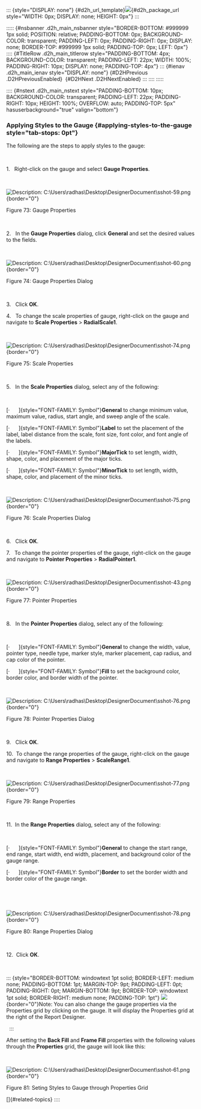 ::: {style="DISPLAY: none"}
[](ms-xhelp:///?Id=d2h_url_template){#d2h_url_template}![](!package_url!){#d2h_package_url style="WIDTH: 0px; DISPLAY: none; HEIGHT: 0px"}
:::

::::: {#nsbanner .d2h_main_nsbanner style="BORDER-BOTTOM: #999999 1px solid; POSITION: relative; PADDING-BOTTOM: 0px; BACKGROUND-COLOR: transparent; PADDING-LEFT: 0px; PADDING-RIGHT: 0px; DISPLAY: none; BORDER-TOP: #999999 1px solid; PADDING-TOP: 0px; LEFT: 0px"}
:::: {#TitleRow .d2h_main_titlerow style="PADDING-BOTTOM: 4px; BACKGROUND-COLOR: transparent; PADDING-LEFT: 22px; WIDTH: 100%; PADDING-RIGHT: 10px; DISPLAY: none; PADDING-TOP: 4px"}
::: {#ienav .d2h_main_ienav style="DISPLAY: none"}
[](ms-xhelp:///?Id=bd8edc6c-bd7c-4dcf-aecc-b31a4f4951fb){#D2HPrevious .D2HPreviousEnabled}  [](ms-xhelp:///?Id=107a1487-1167-471f-8b76-bec7188f6677){#D2HNext .D2HNextEnabled}
:::
::::
:::::

:::: {#nstext .d2h_main_nstext style="PADDING-BOTTOM: 10px; BACKGROUND-COLOR: transparent; PADDING-LEFT: 22px; PADDING-RIGHT: 10px; HEIGHT: 100%; OVERFLOW: auto; PADDING-TOP: 5px" hasuserbackground="true" valign="bottom"}
### Applying Styles to the Gauge {#applying-styles-to-the-gauge style="tab-stops: 0pt"}

The following are the steps to apply styles to the gauge:

 

1.   Right-click on the gauge and select **Gauge Properties**.

 

![Description: C:\\Users\\radhas\\Desktop\\DesignerDocument\\sshot-59.png](ImagesExt/image108_73.jpg){border="0"}

Figure 73: Gauge Properties

 

2.   In the **Gauge Properties** dialog, click **General** and set the desired values to the fields.

 

![Description: C:\\Users\\radhas\\Desktop\\DesignerDocument\\sshot-60.png](ImagesExt/image108_74.png){border="0"}

Figure 74: Gauge Properties Dialog

 

3.   Click **OK**.

4.   To change the scale properties of gauge, right-click on the gauge and navigate to **Scale Properties** \> **RadialScale1**.

 

![Description: C:\\Users\\radhas\\Desktop\\DesignerDocument\\sshot-74.png](ImagesExt/image108_75.jpg){border="0"}

Figure 75: Scale Properties

 

5.   In the **Scale Properties** dialog, select any of the following:

 

[·      ]{style="FONT-FAMILY: Symbol"}**General** to change minimum value, maximum value, radius, start angle, and sweep angle of the scale.

[·      ]{style="FONT-FAMILY: Symbol"}**Label** to set the placement of the label, label distance from the scale, font size, font color, and font angle of the labels.

[·      ]{style="FONT-FAMILY: Symbol"}**MajorTick** to set length, width, shape, color, and placement of the major ticks.

[·      ]{style="FONT-FAMILY: Symbol"}**MinorTick** to set length, width, shape, color, and placement of the minor ticks.

 

![Description: C:\\Users\\radhas\\Desktop\\DesignerDocument\\sshot-75.png](ImagesExt/image108_76.png){border="0"}

Figure 76: Scale Properties Dialog

 

6.   Click **OK**.

7.   To change the pointer properties of the gauge, right-click on the gauge and navigate to **Pointer Properties** \> **RadialPointer1**.

 

![Description: C:\\Users\\radhas\\Desktop\\DesignerDocument\\sshot-43.png](ImagesExt/image108_77.jpg){border="0"}

Figure 77: Pointer Properties

 

8.   In the **Pointer Properties** dialog, select any of the following:

 

[·      ]{style="FONT-FAMILY: Symbol"}**General** to change the width, value, pointer type, needle type, marker style, marker placement, cap radius, and cap color of the pointer.

[·      ]{style="FONT-FAMILY: Symbol"}**Fill** to set the background color, border color, and border width of the pointer.

 

![Description: C:\\Users\\radhas\\Desktop\\DesignerDocument\\sshot-76.png](ImagesExt/image108_78.png){border="0"}

Figure 78: Pointer Properties Dialog

 

9.   Click **OK**.

10.  To change the range properties of the gauge, right-click on the gauge and navigate to **Range Properties** \> **ScaleRange1**.

 

![Description: C:\\Users\\radhas\\Desktop\\DesignerDocument\\sshot-77.png](ImagesExt/image108_79.jpg){border="0"}

Figure 79: Range Properties

 

11.  In the **Range Properties** dialog, select any of the following:

 

[·      ]{style="FONT-FAMILY: Symbol"}**General** to change the start range, end range, start width, end width, placement, and background color of the gauge range.

[·      ]{style="FONT-FAMILY: Symbol"}**Border** to set the border width and border color of the gauge range.

 

 

![Description: C:\\Users\\radhas\\Desktop\\DesignerDocument\\sshot-78.png](ImagesExt/image108_80.png){border="0"}

Figure 80: Range Properties Dialog

 

12.  Click **OK**.

 

::: {style="BORDER-BOTTOM: windowtext 1pt solid; BORDER-LEFT: medium none; PADDING-BOTTOM: 1pt; MARGIN-TOP: 9pt; PADDING-LEFT: 0pt; PADDING-RIGHT: 0pt; MARGIN-BOTTOM: 9pt; BORDER-TOP: windowtext 1pt solid; BORDER-RIGHT: medium none; PADDING-TOP: 1pt"}
![](ImagesExt/image108_2.jpg){border="0"}Note: You can also change the gauge properties via the Properties grid by clicking on the gauge. It will display the Properties grid at the right of the Report Designer.

 
:::

After setting the **Back Fill** and **Frame Fill** properties with the following values through the **Properties** grid, the gauge will look like this:

 

![Description: C:\\Users\\radhas\\Desktop\\DesignerDocument\\sshot-61.png](ImagesExt/image108_81.jpg){border="0"}

Figure 81: Seting Styles to Gauge through Properties Grid

[]{#related-topics}
::::
